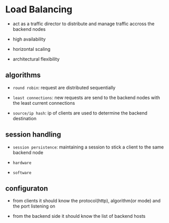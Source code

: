 # Load Balancing

- act as a traffic director to distribute and manage traffic accross the backend nodes

- high availability

- horizontal scaling

- architectural flexibility

## algorithms

- `round robin`: request are distributed sequentially

- `least connections`: new requests are send to the backend nodes with the least current connections

- `source/ip hash`: ip of clients are used to determine the backend destination

## session handling

- `session persistence`: maintaining a session to stick a client to the same backend node

- `hardware`

- `software`

## configuraton

- from clients it should know the protocol(http), algorithm(or mode) and the port listening on

- from the backend side it should know the list of backend hosts
